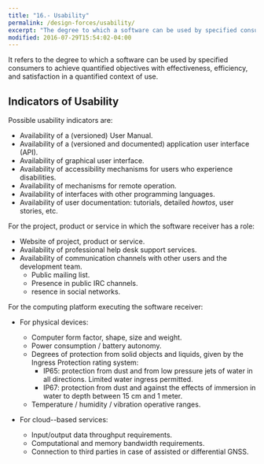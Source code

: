 ```yaml
---
title: "16.- Usability"
permalink: /design-forces/usability/
excerpt: "The degree to which a software can be used by specified consumers to achieve quantified objectives with efficiency and satisfaction in a given context of use."
modified: 2016-07-29T15:54:02-04:00
---
```


It refers to the degree to which a software can be used by specified consumers to achieve quantified objectives with effectiveness, efficiency, and satisfaction in a quantified context of use.

## Indicators of Usability

Possible usability indicators are:

* Availability of a (versioned) User Manual.
* Availability of a (versioned and documented) application user interface (API).
* Availability of graphical user interface.
* Availability of accessibility mechanisms for users who experience disabilities.
* Availability of mechanisms for remote operation.
* Availability of interfaces with other programming languages.
* Availability of user documentation: tutorials, detailed _howtos_, user stories, etc.


For the project, product or service in which the software receiver has a role:

* Website of project, product or service.
* Availability of professional help desk support services.
* Availability of communication channels with other users and the development team.
  - Public mailing list.
  - Presence in public IRC channels.
  - resence in social networks.


For the computing platform executing the software receiver:

* For physical devices:
  - Computer form factor, shape, size and weight.
  - Power consumption / battery autonomy.
  - Degrees of protection from solid objects and liquids, given by the Ingress Protection rating system:
      * IP65: protection from dust and from low pressure jets of water in all directions. Limited water ingress permitted.
      * IP67: protection from dust and against the effects of immersion in water to depth between 15 cm and 1 meter.
  - Temperature / humidity / vibration operative ranges.


* For cloud--based services:
  - Input/output data throughput requirements.
  - Computational and memory bandwidth requirements.
  - Connection to third parties in case of assisted or differential GNSS.
